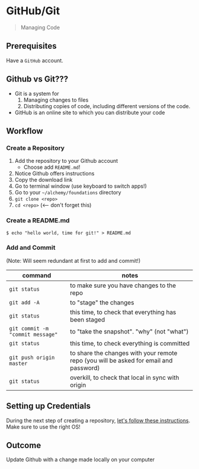 GitHub/Git
===

> Managing Code

## Prerequisites

Have a `GitHub` account.

## Github vs Git???

* Git is a system for 
    1. Managing changes to files
    2. Distributing copies of code, including different versions of the code.
* GitHub is an online site to which you can distribute your code

## Workflow

### Create a Repository

1. Add the repository to your Github account
    - Choose add `README.md`!
1. Notice Github offers instructions
1. Copy the download link
1. Go to terminal window (use keyboard to switch apps!)
1. Go to your `~/alchemy/foundations` directory
1. `git clone <repo>`
1. `cd <repo>` (<-- don't forget this)

### Create a README.md

```
$ echo "hello world, time for git!" > README.md
```

### Add and Commit

(Note: Will seem redundant at first to add and commit!)

command | notes
---|---
`git status` | to make sure you have changes to the repo
`git add -A` | to "stage" the changes
`git status` | this time, to check that everything has been staged
`git commit -m "commit message"` | to "take the snapshot". "why" (not "what")
`git status` | this time, to check everything is committed
`git push origin master` | to share the changes with your remote repo (you will be asked for email and password)
`git status` | overkill, to check that local in sync with origin

## Setting up Credentials

During the next step of creating a repository, [let's follow these instructions](https://help.github.com/articles/caching-your-github-password-in-git/). Make sure
to use the right OS!

## Outcome

Update Github with a change made locally on your computer
